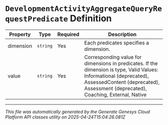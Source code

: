 # `DevelopmentActivityAggregateQueryRequestPredicate` Definition

| Property | Type | Required | Description |
|----------|------|----------|-------------|
| dimension | `string` | Yes | Each predicates specifies a dimension. |
| value | `string` | Yes | Corresponding value for dimensions in predicates. If the dimension is type, Valid Values: Informational (deprecated), AssessedContent (deprecated), Assessment (deprecated), Coaching, External, Native |

---

*This file was automatically generated by the Generate Genesys Cloud Platform API classes utility on 2025-04-24T15:04:26.081Z*